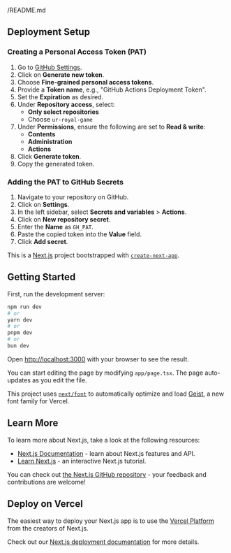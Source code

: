 /README.md
## Deployment Setup

### Creating a Personal Access Token (PAT)

1. Go to [GitHub Settings](https://github.com/settings/tokens).
2. Click on **Generate new token**.
3. Choose **Fine-grained personal access tokens**.
4. Provide a **Token name**, e.g., "GitHub Actions Deployment Token".
5. Set the **Expiration** as desired.
6. Under **Repository access**, select:
   - **Only select repositories**
   - Choose `ur-royal-game`
7. Under **Permissions**, ensure the following are set to **Read & write**:
   - **Contents**
   - **Administration**
   - **Actions**
8. Click **Generate token**.
9. Copy the generated token.

### Adding the PAT to GitHub Secrets

1. Navigate to your repository on GitHub.
2. Click on **Settings**.
3. In the left sidebar, select **Secrets and variables** > **Actions**.
4. Click on **New repository secret**.
5. Enter the **Name** as `GH_PAT`.
6. Paste the copied token into the **Value** field.
7. Click **Add secret**.



This is a [Next.js](https://nextjs.org) project bootstrapped with [`create-next-app`](https://nextjs.org/docs/app/api-reference/cli/create-next-app).

## Getting Started

First, run the development server:

```bash
npm run dev
# or
yarn dev
# or
pnpm dev
# or
bun dev
```

Open [http://localhost:3000](http://localhost:3000) with your browser to see the result.

You can start editing the page by modifying `app/page.tsx`. The page auto-updates as you edit the file.

This project uses [`next/font`](https://nextjs.org/docs/app/building-your-application/optimizing/fonts) to automatically optimize and load [Geist](https://vercel.com/font), a new font family for Vercel.

## Learn More

To learn more about Next.js, take a look at the following resources:

- [Next.js Documentation](https://nextjs.org/docs) - learn about Next.js features and API.
- [Learn Next.js](https://nextjs.org/learn) - an interactive Next.js tutorial.

You can check out [the Next.js GitHub repository](https://github.com/vercel/next.js) - your feedback and contributions are welcome!

## Deploy on Vercel

The easiest way to deploy your Next.js app is to use the [Vercel Platform](https://vercel.com/new?utm_medium=default-template&filter=next.js&utm_source=create-next-app&utm_campaign=create-next-app-readme) from the creators of Next.js.

Check out our [Next.js deployment documentation](https://nextjs.org/docs/app/building-your-application/deploying) for more details.
